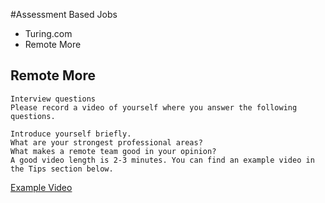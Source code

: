 #Assessment Based Jobs

- Turing.com
- Remote More


## Remote More
```
Interview questions
Please record a video of yourself where you answer the following questions.

Introduce yourself briefly.
What are your strongest professional areas?
What makes a remote team good in your opinion?
A good video length is 2-3 minutes. You can find an example video in the Tips section below.
```

[Example Video](https://storage.googleapis.com/public_access_files/videos/sample-interview-video)
